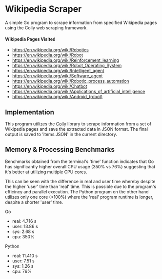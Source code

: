 # Wikipedia Scraper

A simple Go program to scrape information from specified Wikipedia pages using the Colly web scraping framework.

#### Wikipedia Pages Visited
- https://en.wikipedia.org/wiki/Robotics
- https://en.wikipedia.org/wiki/Robot
- https://en.wikipedia.org/wiki/Reinforcement_learning
- https://en.wikipedia.org/wiki/Robot_Operating_System
- https://en.wikipedia.org/wiki/Intelligent_agent
- https://en.wikipedia.org/wiki/Software_agent
- https://en.wikipedia.org/wiki/Robotic_process_automation
- https://en.wikipedia.org/wiki/Chatbot
- https://en.wikipedia.org/wiki/Applications_of_artificial_intelligence
- https://en.wikipedia.org/wiki/Android_(robot)

## Implementation

This program utilizes the [Colly](https://github.com/gocolly/colly) library to scrape information from a set of Wikipedia pages and save the extracted data in JSON format. The final output is saved to 'items.JSON' in the current directory.

## Memory & Processing Benchmarks
Benchmarks obtained from the terminal's 'time' function indicates that Go has significantly higher overall CPU usage (350% vs 76%) suggesting that it's better at utilizing multiple CPU cores. 

This can be seen with the difference in real and user time whereby despite the higher 'user' time than 'real' time. This is possible due to the program's efficincy and parallel execution. The Python program on the other hand utilizes only one core (<100%) where the 'real' program runtime is longer, despite a shorter 'user' time.

Go
- real: 4.716 s
- user: 13.86 s
- sys: 2.68 s
- cpu: 350%

Python
- real: 11.410 s
- user: 7.51 s
- sys: 1.26 s
- cpu: 76%



